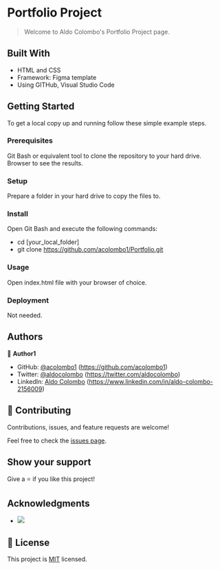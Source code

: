 # Portfolio Project

> Welcome to Aldo Colombo's Portfolio Project page.

## Built With

- HTML and CSS
- Framework: Figma template
- Using GITHub, Visual Studio Code

## Getting Started

To get a local copy up and running follow these simple example steps.

### Prerequisites

Git Bash or equivalent tool to clone the repository to your hard drive.
Browser to see the results.

### Setup

Prepare a folder in your hard drive to copy the files to.

### Install

Open Git Bash and execute the following commands:
- cd [your_local_folder]
- git clone https://github.com/acolombo1/Portfolio.git

### Usage

Open index.html file with your browser of choice.

### Deployment

Not needed.

## Authors

👤 **Author1**

- GitHub: [@acolombo1](https://github.com/acolombo1) (https://github.com/acolombo1)
- Twitter: [@aldocolombo](https://twitter.com/aldocolombo) (https://twitter.com/aldocolombo)
- LinkedIn: [Aldo Colombo](https://www.linkedin.com/in/aldo-colombo-2156009) (https://www.linkedin.com/in/aldo-colombo-2156009)

## 🤝 Contributing

Contributions, issues, and feature requests are welcome!

Feel free to check the [issues page](../../issues/).

## Show your support

Give a ⭐️ if you like this project!

## Acknowledgments

- ![](https://img.shields.io/badge/Microverse-blueviolet)

## 📝 License

This project is [MIT](./LICENSE) licensed.
